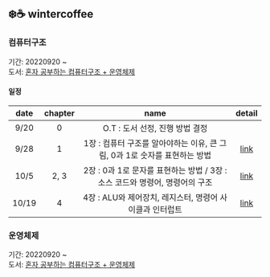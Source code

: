 ## ❄️☕️ wintercoffee

### 컴퓨터구조

기간: 20220920 ~  
도서: [혼자 공부하는 컴퓨터구조 + 운영체제](http://www.kyobobook.co.kr/product/detailViewKor.laf?mallGb=KOR&ejkGb=KOR&barcode=9791162243091)

#### 일정
|  date | chapter |                     name                     | detail |
|:-----:|:-------:|:--------------------------------------------:|:----:|
|  9/20 |    0    |   O.T : 도서 선정, 진행 방법 결정 | |
|  9/28 |    1    |   1장 : 컴퓨터 구조를 알아야하는 이유, 큰 그림, 0과 1로 숫자를 표현하는 방법  | [link](https://github.com/pullingoff/wintercoffee/blob/main/week1.md) |
|  10/5 |   2, 3  |   2장 : 0과 1로 문자를 표현하는 방법 / 3장 : 소스 코드와 명령어, 명령어의 구조| [link](https://github.com/pullingoff/wintercoffee/blob/main/week2.md) |
|  10/19|    4    |   4장 : ALU와 제어장치, 레지스터, 명령어 사이클과 인터럽트                    | [link](https://github.com/pullingoff/wintercoffee/blob/main/week3.md) |

### 운영체제

기간: 20220920 ~  
도서: [혼자 공부하는 컴퓨터구조 + 운영체제](http://www.kyobobook.co.kr/product/detailViewKor.laf?mallGb=KOR&ejkGb=KOR&barcode=9791162243091)
